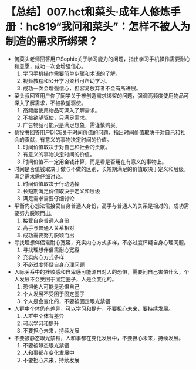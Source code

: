 # 【总结】007.hct和菜头·成年人修炼手册：hc819“我问和菜头”：怎样不被人为制造的需求所绑架？

-   何菜头老师回答用户Sophie关于学习能力的问题，指出学习手机操作需要耐心和意愿，成功一次会增强信心。
    1.  学习手机操作需要简单步骤和术语的了解。
    2.  视频教程和公开学习资料可帮助学习。
    3.  成功一次会增强信心，但容易放弃者不会有所进展。
-   菜头叔回答用户你了同学关于被创造需求绑架的问题，强调高频度使用物品可深入了解需求，不被欲望驱使。
    1.  高频度使用物品可深入了解需求。
    2.  不被欲望驱使，只满足需求。
    3.  广告物品可能只是满足想象，需谨慎购买。
-   蔡投书回答用户DICE关于时间价值的问题，指出时间价值取决于对自己和社会的贡献，有意义的事物决定时间的价值。
    1.  时间价值取决于对自己和社会的贡献。
    2.  有意义的事物决定时间的价值。
    3.  时间价值不一定用金钱计算，而是看是否用在有意义的事物上。
-   时间是否值钱取决于做与不做的区别，长短期满足的价值取决于定义和层级，满足需求需仔细讨论。
    1.  时间价值取决于行动选择
    2.  长短期满足价值取决于定义和层级
    3.  满足需求需要仔细讨论
-   平衡内心想法需接受自身普通人身份，高手与普通人的关系是相对的，成功需要努力脱颖而出。
    1.  接受自身普通人身份
    2.  高手与普通人关系相对
    3.  成功需要努力脱颖而出
-   寻找理想伴侣需耐心宽容，充实内心方式多样，不必过度怀疑自身心理问题。
    1.  寻找理想伴侣需耐心宽容
    2.  充实内心方式多样
    3.  不必过度怀疑自身心理问题
-   人际关系中的挫败感和自卑感可能源自对人的恐惧，需要问自己害怕什么，个人发展不会受困于固定圈子，人是会变化的。
    1.  恐惧他人可能是恐惧自己
    2.  个人发展不受困于固定圈子
    3.  个人是会变化的，不要被固定眼光禁锢
-   人群中个体仍有差异，可以学习和提升，不要担心未来，要持续发展。
    1.  人群中个体有差异
    2.  可以学习和提升
    3.  不要担心未来，持续发展
-   不要被静态眼光禁锢，人和事都在变化发展中，不要担心未来，持续发展。
    1.  不要被静态眼光禁锢
    2.  人和事都在变化发展中
    3.  不要担心未来，持续发展